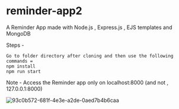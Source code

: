 ﻿# reminder-app2

A Reminder App made with Node.js , Express.js , EJS templates and MongoDB

Steps -

```
Go to folder directory after cloning and then use the following commands =
npm install 
npm run start 
```
Note - Access the Reminder app only on localhost:8000 (and not , 127.0.0.1:8000)

![93c0b572-681f-4e3e-a2de-0aed7b4b6caa](https://github.com/amilbcahat/reminder-app2/assets/68186313/ba6530e2-d76d-49b9-9797-6b9e55addd82)


